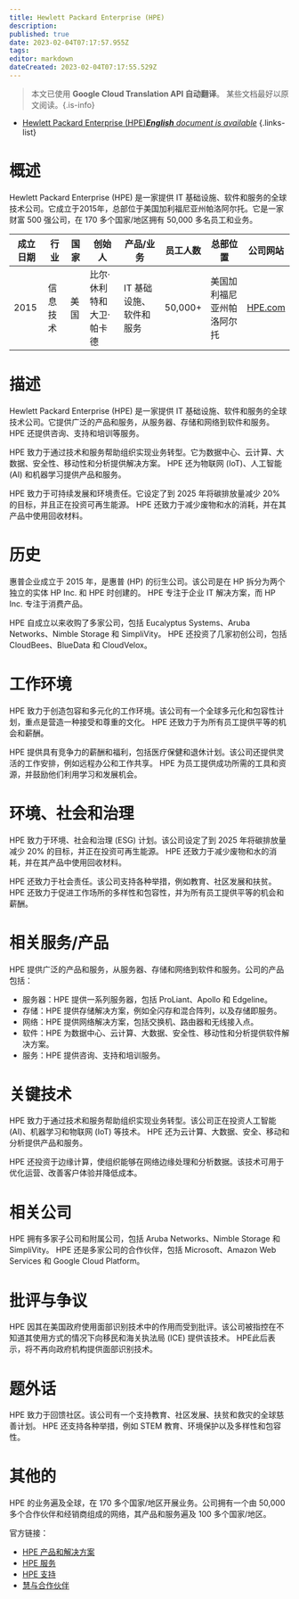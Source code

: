 ```yaml
---
title: Hewlett Packard Enterprise (HPE)
description: 
published: true
date: 2023-02-04T07:17:57.955Z
tags: 
editor: markdown
dateCreated: 2023-02-04T07:17:55.529Z
---
```


> 本文已使用 **Google Cloud Translation API 自动翻译**。
某些文档最好以原文阅读。{.is-info}



- [Hewlett Packard Enterprise (HPE)***English** document is available*](/en/Knowledge-base/Dictionary/Company/hewlett-packard-enterprise-hpe)
{.links-list}


# 概述

Hewlett Packard Enterprise (HPE) 是一家提供 IT 基础设施、软件和服务的全球技术公司。它成立于2015年，总部位于美国加利福尼亚州帕洛阿尔托。它是一家财富 500 强公司，在 170 多个国家/地区拥有 50,000 多名员工和业务。

|成立日期 |行业 |国家 |创始人 |产品/业务 |员工人数 |总部位置 |公司网站 |
| ------------------ | ------ | ------ | ------ | -------------- | ------------------ | ---------------------- | -------------- |
| 2015 |信息技术 |美国 |比尔·休利特和大卫·帕卡德 | IT 基础设施、软件和服务 | 50,000+ |美国加利福尼亚州帕洛阿尔托 | [HPE.com](https://www.hpe.com/) |

# 描述

Hewlett Packard Enterprise (HPE) 是一家提供 IT 基础设施、软件和服务的全球技术公司。它提供广泛的产品和服务，从服务器、存储和网络到软件和服务。 HPE 还提供咨询、支持和培训等服务。

HPE 致力于通过技术和服务帮助组织实现业务转型。它为数据中心、云计算、大数据、安全性、移动性和分析提供解决方案。 HPE 还为物联网 (IoT)、人工智能 (AI) 和机器学习提供产品和服务。

HPE 致力于可持续发展和环境责任。它设定了到 2025 年将碳排放量减少 20% 的目标，并且正在投资可再生能源。 HPE 还致力于减少废物和水的消耗，并在其产品中使用回收材料。

# 历史

惠普企业成立于 2015 年，是惠普 (HP) 的衍生公司。该公司是在 HP 拆分为两个独立的实体 HP Inc. 和 HPE 时创建的。 HPE 专注于企业 IT 解决方案，而 HP Inc. 专注于消费产品。

HPE 自成立以来收购了多家公司，包括 Eucalyptus Systems、Aruba Networks、Nimble Storage 和 SimpliVity。 HPE 还投资了几家初创公司，包括 CloudBees、BlueData 和 CloudVelox。

# 工作环境

HPE 致力于创造包容和多元化的工作环境。该公司有一个全球多元化和包容性计划，重点是营造一种接受和尊重的文化。 HPE 还致力于为所有员工提供平等的机会和薪酬。

HPE 提供具有竞争力的薪酬和福利，包括医疗保健和退休计划。该公司还提供灵活的工作安排，例如远程办公和工作共享。 HPE 为员工提供成功所需的工具和资源，并鼓励他们利用学习和发展机会。

# 环境、社会和治理

HPE 致力于环境、社会和治理 (ESG) 计划。该公司设定了到 2025 年将碳排放量减少 20% 的目标，并正在投资可再生能源。 HPE 还致力于减少废物和水的消耗，并在其产品中使用回收材料。

HPE 还致力于社会责任。该公司支持各种举措，例如教育、社区发展和扶贫。 HPE 还致力于促进工作场所的多样性和包容性，并为所有员工提供平等的机会和薪酬。

# 相关服务/产品

HPE 提供广泛的产品和服务，从服务器、存储和网络到软件和服务。公司的产品包括：

- 服务器：HPE 提供一系列服务器，包括 ProLiant、Apollo 和 Edgeline。
- 存储：HPE 提供存储解决方案，例如全闪存和混合阵列，以及存储即服务。
- 网络：HPE 提供网络解决方案，包括交换机、路由器和无线接入点。
- 软件：HPE 为数据中心、云计算、大数据、安全性、移动性和分析提供软件解决方案。
- 服务：HPE 提供咨询、支持和培训服务。

# 关键技术

HPE 致力于通过技术和服务帮助组织实现业务转型。该公司正在投资人工智能 (AI)、机器学习和物联网 (IoT) 等技术。 HPE 还为云计算、大数据、安全、移动和分析提供产品和服务。

HPE 还投资于边缘计算，使组织能够在网络边缘处理和分析数据。该技术可用于优化运营、改善客户体验并降低成本。

# 相关公司

HPE 拥有多家子公司和附属公司，包括 Aruba Networks、Nimble Storage 和 SimpliVity。 HPE 还是多家公司的合作伙伴，包括 Microsoft、Amazon Web Services 和 Google Cloud Platform。

# 批评与争议

HPE 因其在美国政府使用面部识别技术中的作用而受到批评。该公司被指控在不知道其使用方式的情况下向移民和海关执法局 (ICE) 提供该技术。 HPE此后表示，将不再向政府机构提供面部识别技术。

# 题外话

HPE 致力于回馈社区。该公司有一个支持教育、社区发展、扶贫和救灾的全球慈善计划。 HPE 还支持各种举措，例如 STEM 教育、环境保护以及多样性和包容性。

# 其他的

HPE 的业务遍及全球，在 170 多个国家/地区开展业务。公司拥有一个由 50,000 多个合作伙伴和经销商组成的网络，其产品和服务遍及 100 多个国家/地区。

官方链接：
- [HPE 产品和解决方案](https://www.hpe.com/us/en/products-solutions.html)
- [HPE 服务](https://www.hpe.com/us/en/services.html)
- [HPE 支持](https://www.hpe.com/us/en/support.html)
- [慧与合作伙伴](https://www.hpe.com/us/en/partners.html)